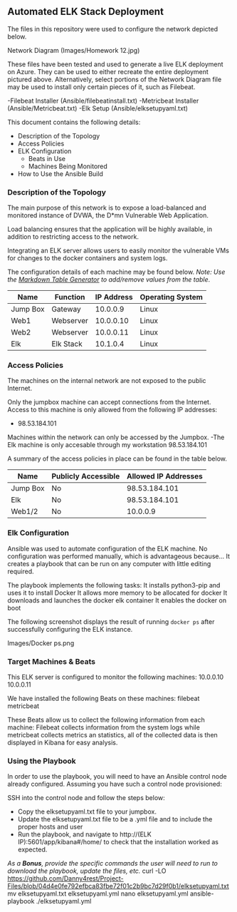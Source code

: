 ## Automated ELK Stack Deployment

The files in this repository were used to configure the network depicted below.

Network Diagram (Images/Homework 12.jpg)

These files have been tested and used to generate a live ELK deployment on Azure. They can be used to either recreate the entire deployment pictured above. Alternatively, select portions of the Network Diagram file may be used to install only certain pieces of it, such as Filebeat.

  -Filebeat Installer (Ansible/filebeatinstall.txt)
  -Metricbeat Installer (Ansible/Metricbeat.txt)
  -Elk Setup (Ansible/elksetupyaml.txt)

This document contains the following details:
- Description of the Topology
- Access Policies
- ELK Configuration
  - Beats in Use
  - Machines Being Monitored
- How to Use the Ansible Build


### Description of the Topology

The main purpose of this network is to expose a load-balanced and monitored instance of DVWA, the D*mn Vulnerable Web Application.

Load balancing ensures that the application will be highly available, in addition to restricting access to the network.

Integrating an ELK server allows users to easily monitor the vulnerable VMs for changes to the docker containers and system logs.


The configuration details of each machine may be found below.
_Note: Use the [Markdown Table Generator](http://www.tablesgenerator.com/markdown_tables) to add/remove values from the table_.

| Name     | Function | IP Address | Operating System |
|----------|----------|------------|------------------|
| Jump Box | Gateway  | 10.0.0.9   | Linux            |
| Web1     | Webserver| 10.0.0.10  | Linux            |
| Web2     | Webserver| 10.0.0.11  | Linux            |
| Elk      | Elk Stack| 10.1.0.4   | Linux            |

### Access Policies

The machines on the internal network are not exposed to the public Internet. 

Only the jumpbox machine can accept connections from the Internet. Access to this machine is only allowed from the following IP addresses:
- 98.53.184.101

Machines within the network can only be accessed by the Jumpbox.
-The Elk machine is only accesable through my workstation 98.53.184.101

A summary of the access policies in place can be found in the table below.

| Name     | Publicly Accessible | Allowed IP Addresses |
|----------|---------------------|----------------------|
| Jump Box | No                  | 98.53.184.101        |
| Elk      | No                  | 98.53.184.101        |
| Web1/2   | No                  | 10.0.0.9             |

### Elk Configuration

Ansible was used to automate configuration of the ELK machine. No configuration was performed manually, which is advantageous because...
It creates a playbook that can be run on any computer with little editing required.

The playbook implements the following tasks:
It installs python3-pip and uses it to install Docker
It allows more memory to be allocated for docker
It downloads and launches the docker elk container
It enables the docker on boot

The following screenshot displays the result of running `docker ps` after successfully configuring the ELK instance.

Images/Docker ps.png

### Target Machines & Beats
This ELK server is configured to monitor the following machines:
10.0.0.10
10.0.0.11

We have installed the following Beats on these machines:
filebeat
metricbeat

These Beats allow us to collect the following information from each machine:
Filebeat collects information from the system logs while metricbeat collects metrics an statistics, all of the collected data is then displayed in Kibana for easy analysis.

### Using the Playbook
In order to use the playbook, you will need to have an Ansible control node already configured. Assuming you have such a control node provisioned: 

SSH into the control node and follow the steps below:
- Copy the elksetupyaml.txt file to your jumpbox.
- Update the elksetupyaml.txt file to be a .yml file and to include the proper hosts and user
- Run the playbook, and navigate to http://(ELK IP):5601/app/kibana#/home/ to check that the installation worked as expected.


_As a **Bonus**, provide the specific commands the user will need to run to download the playbook, update the files, etc._
curl -LO https://github.com/Danny4rest/Project-Files/blob/04d4e0fe792efbca83fbe72f01c2b9bc7d29f0b1/elksetupyaml.txt
mv elksetupyaml.txt elksetupyaml.yml
nano elksetupyaml.yml
ansible-playbook ./elksetupyaml.yml
